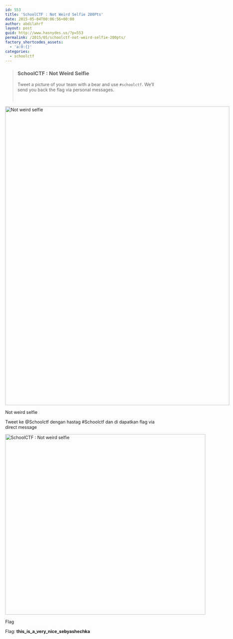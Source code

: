 ```yaml
---
id: 553
title: 'SchoolCTF : Not Weird Selfie 200Pts'
date: 2015-05-04T00:06:56+00:00
author: abdilahrf
layout: post
guid: http://www.hasnydes.us/?p=553
permalink: /2015/05/schoolctf-not-weird-selfie-200pts/
factory_shortcodes_assets:
  - 'a:0:{}'
categories:
  - schoolctf
---
```

> ### SchoolCTF : Not Weird Selfie
> 
> Tweet a picture of your team with a bear and use `#schoolctf`. We&#8217;ll send you back the flag via personal messages.
> 
> &nbsp;

<!--more-->

<div id="attachment_555" style="width: 730px" class="wp-caption aligncenter">
  <a href="http://abdilahrf.me/images/2015/05/11086654_979505172060841_830857777_n.jpg"><img class="size-full wp-image-555" src="http://abdilahrf.me/images/2015/05/11086654_979505172060841_830857777_n.jpg" alt="Not weird selfie" width="720" height="960" /></a>
  
  <p class="wp-caption-text">
    Not weird selfie
  </p>
</div>

Tweet ke @Schoolctf dengan hastag #Schoolctf dan di dapatkan flag via direct message

<div id="attachment_586" style="width: 653px" class="wp-caption aligncenter">
  <a href="http://abdilahrf.me/images/2015/05/flag8.png"><img class="size-full wp-image-586" src="http://abdilahrf.me/images/2015/05/flag8.png" alt="SchoolCTF : Not weird selfie" width="643" height="580" /></a>
  
  <p class="wp-caption-text">
    Flag
  </p>
</div>

Flag: **this\_is\_a\_very\_nice_sebyashechka**